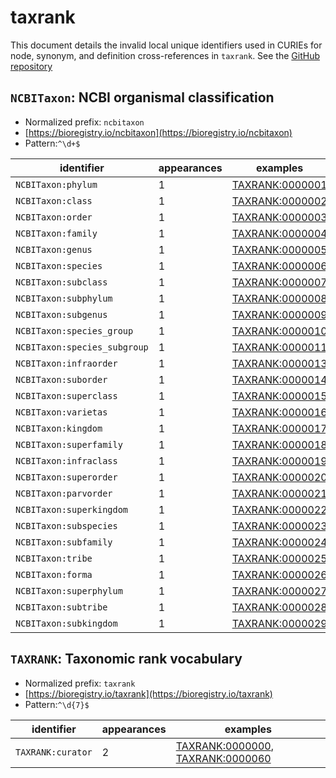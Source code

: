 # taxrank

This document details the invalid local unique identifiers used in CURIEs
for node, synonym, and definition cross-references in `taxrank`. See the [GitHub repository](https://github.com/phenoscape/taxrank)


## `NCBITaxon`: NCBI organismal classification

- Normalized prefix: `ncbitaxon`
- [https://bioregistry.io/ncbitaxon](https://bioregistry.io/ncbitaxon)
- Pattern:`^\d+$`

| identifier                   |   appearances | examples                                                  |
|------------------------------|---------------|-----------------------------------------------------------|
| `NCBITaxon:phylum`           |             1 | [TAXRANK:0000001](https://bioregistry.io/TAXRANK:0000001) |
| `NCBITaxon:class`            |             1 | [TAXRANK:0000002](https://bioregistry.io/TAXRANK:0000002) |
| `NCBITaxon:order`            |             1 | [TAXRANK:0000003](https://bioregistry.io/TAXRANK:0000003) |
| `NCBITaxon:family`           |             1 | [TAXRANK:0000004](https://bioregistry.io/TAXRANK:0000004) |
| `NCBITaxon:genus`            |             1 | [TAXRANK:0000005](https://bioregistry.io/TAXRANK:0000005) |
| `NCBITaxon:species`          |             1 | [TAXRANK:0000006](https://bioregistry.io/TAXRANK:0000006) |
| `NCBITaxon:subclass`         |             1 | [TAXRANK:0000007](https://bioregistry.io/TAXRANK:0000007) |
| `NCBITaxon:subphylum`        |             1 | [TAXRANK:0000008](https://bioregistry.io/TAXRANK:0000008) |
| `NCBITaxon:subgenus`         |             1 | [TAXRANK:0000009](https://bioregistry.io/TAXRANK:0000009) |
| `NCBITaxon:species_group`    |             1 | [TAXRANK:0000010](https://bioregistry.io/TAXRANK:0000010) |
| `NCBITaxon:species_subgroup` |             1 | [TAXRANK:0000011](https://bioregistry.io/TAXRANK:0000011) |
| `NCBITaxon:infraorder`       |             1 | [TAXRANK:0000013](https://bioregistry.io/TAXRANK:0000013) |
| `NCBITaxon:suborder`         |             1 | [TAXRANK:0000014](https://bioregistry.io/TAXRANK:0000014) |
| `NCBITaxon:superclass`       |             1 | [TAXRANK:0000015](https://bioregistry.io/TAXRANK:0000015) |
| `NCBITaxon:varietas`         |             1 | [TAXRANK:0000016](https://bioregistry.io/TAXRANK:0000016) |
| `NCBITaxon:kingdom`          |             1 | [TAXRANK:0000017](https://bioregistry.io/TAXRANK:0000017) |
| `NCBITaxon:superfamily`      |             1 | [TAXRANK:0000018](https://bioregistry.io/TAXRANK:0000018) |
| `NCBITaxon:infraclass`       |             1 | [TAXRANK:0000019](https://bioregistry.io/TAXRANK:0000019) |
| `NCBITaxon:superorder`       |             1 | [TAXRANK:0000020](https://bioregistry.io/TAXRANK:0000020) |
| `NCBITaxon:parvorder`        |             1 | [TAXRANK:0000021](https://bioregistry.io/TAXRANK:0000021) |
| `NCBITaxon:superkingdom`     |             1 | [TAXRANK:0000022](https://bioregistry.io/TAXRANK:0000022) |
| `NCBITaxon:subspecies`       |             1 | [TAXRANK:0000023](https://bioregistry.io/TAXRANK:0000023) |
| `NCBITaxon:subfamily`        |             1 | [TAXRANK:0000024](https://bioregistry.io/TAXRANK:0000024) |
| `NCBITaxon:tribe`            |             1 | [TAXRANK:0000025](https://bioregistry.io/TAXRANK:0000025) |
| `NCBITaxon:forma`            |             1 | [TAXRANK:0000026](https://bioregistry.io/TAXRANK:0000026) |
| `NCBITaxon:superphylum`      |             1 | [TAXRANK:0000027](https://bioregistry.io/TAXRANK:0000027) |
| `NCBITaxon:subtribe`         |             1 | [TAXRANK:0000028](https://bioregistry.io/TAXRANK:0000028) |
| `NCBITaxon:subkingdom`       |             1 | [TAXRANK:0000029](https://bioregistry.io/TAXRANK:0000029) |

## `TAXRANK`: Taxonomic rank vocabulary

- Normalized prefix: `taxrank`
- [https://bioregistry.io/taxrank](https://bioregistry.io/taxrank)
- Pattern:`^\d{7}$`

| identifier        |   appearances | examples                                                                                                             |
|-------------------|---------------|----------------------------------------------------------------------------------------------------------------------|
| `TAXRANK:curator` |             2 | [TAXRANK:0000000](https://bioregistry.io/TAXRANK:0000000), [TAXRANK:0000060](https://bioregistry.io/TAXRANK:0000060) |

